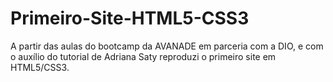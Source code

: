 # Primeiro-Site-HTML5-CSS3
A partir das aulas do bootcamp da AVANADE em parceria com a DIO, e com o auxílio do tutorial de Adriana Saty reproduzi o primeiro site em HTML5/CSS3.
